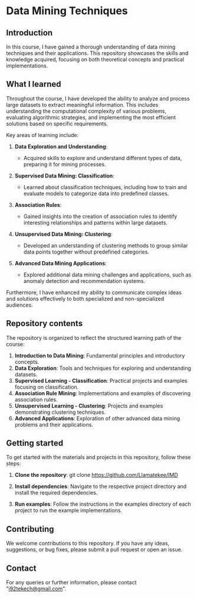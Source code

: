 # Data Mining Techniques

## Introduction
In this course, I have gained a thorough understanding of data mining techniques and their applications. This repository showcases the skills and knowledge acquired, focusing on both theoretical concepts and practical implementations.

## What I learned

Throughout the course, I have developed the ability to analyze and process large datasets to extract meaningful information. This includes understanding the computational complexity of various problems, evaluating algorithmic strategies, and implementing the most efficient solutions based on specific requirements.

Key areas of learning include:

1. **Data Exploration and Understanding**:
   - Acquired skills to explore and understand different types of data, preparing it for mining processes.

2. **Supervised Data Mining: Classification**:
   - Learned about classification techniques, including how to train and evaluate models to categorize data into predefined classes.

3. **Association Rules**:
   - Gained insights into the creation of association rules to identify interesting relationships and patterns within large datasets.

4. **Unsupervised Data Mining: Clustering**:
   - Developed an understanding of clustering methods to group similar data points together without predefined categories.

5. **Advanced Data Mining Applications**:
   - Explored additional data mining challenges and applications, such as anomaly detection and recommendation systems.

Furthermore, I have enhanced my ability to communicate complex ideas and solutions effectively to both specialized and non-specialized audiences.

## Repository contents

The repository is organized to reflect the structured learning path of the course:

1. **Introduction to Data Mining**: Fundamental principles and introductory concepts.
2. **Data Exploration**: Tools and techniques for exploring and understanding datasets.
3. **Supervised Learning - Classification**: Practical projects and examples focusing on classification.
4. **Association Rule Mining**: Implementations and examples of discovering association rules.
5. **Unsupervised Learning - Clustering**: Projects and examples demonstrating clustering techniques.
6. **Advanced Applications**: Exploration of other advanced data mining problems and their applications.

## Getting started

To get started with the materials and projects in this repository, follow these steps:

1. **Clone the repository**:
   git clone https://github.com/Llamatekee/IMD

2. **Install dependencies**:
Navigate to the respective project directory and install the required dependencies.

3. **Run examples**:
Follow the instructions in the examples directory of each project to run the example implementations.

## Contributing
We welcome contributions to this repository. If you have any ideas, suggestions, or bug fixes, please submit a pull request or open an issue.

## Contact
For any queries or further information, please contact "i92tekech@gmail.com".